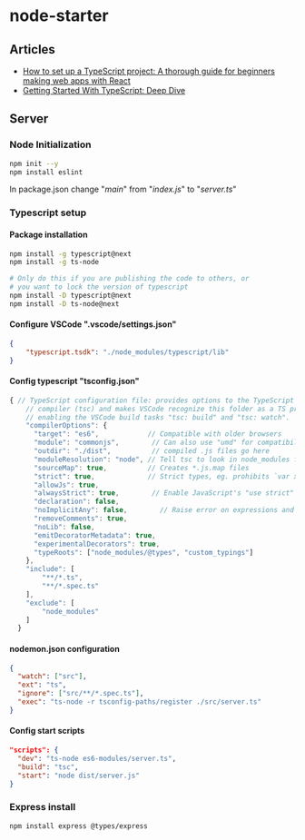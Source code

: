 # node-starter

## Articles

- [How to set up a TypeScript project: A thorough guide for beginners making web apps with React](https://medium.freecodecamp.org/how-to-set-up-a-typescript-project-67b427114884)
- [Getting Started With TypeScript: Deep Dive](https://basarat.gitbooks.io/typescript/content/docs/getting-started.html)

## Server

### Node Initialization

```bash
npm init --y
npm install eslint
```
In package.json change "*main*" from "*index.js*" to "*server.ts*"

### Typescript setup

#### Package installation

```bash
npm install -g typescript@next
npm install -g ts-node

# Only do this if you are publishing the code to others, or
# you want to lock the version of typescript
npm install -D typescript@next
npm install -D ts-node@next
```
#### Configure VSCode ".vscode/settings.json"

```json
{
    "typescript.tsdk": "./node_modules/typescript/lib"
}
```

#### Config typescript "tsconfig.json"

```js
{ // TypeScript configuration file: provides options to the TypeScript 
    // compiler (tsc) and makes VSCode recognize this folder as a TS project,
    // enabling the VSCode build tasks "tsc: build" and "tsc: watch".
    "compilerOptions": {
      "target": "es6",            // Compatible with older browsers
      "module": "commonjs",        // Can also use "umd" for compatibility with both Node.js and browser
      "outdir": "./dist",          // compiled .js files go here
      "moduleResolution": "node", // Tell tsc to look in node_modules for modules
      "sourceMap": true,          // Creates *.js.map files
      "strict": true,             // Strict types, eg. prohibits `var x=0; x=null`
      "allowJs": true,
      "alwaysStrict": true,        // Enable JavaScript's "use strict" mode
      "declaration": false,
      "noImplicitAny": false,        // Raise error on expressions and declarations with an implied 'any' type.
      "removeComments": true,
      "noLib": false,
      "emitDecoratorMetadata": true,
      "experimentalDecorators": true,
      "typeRoots": ["node_modules/@types", "custom_typings"]
    },
    "include": [
        "**/*.ts",
        "**/*.spec.ts"
    ],
    "exclude": [
        "node_modules"
    ]
  }

```

#### nodemon.json configuration
```json
{
  "watch": ["src"],
  "ext": "ts",
  "ignore": ["src/**/*.spec.ts"],
  "exec": "ts-node -r tsconfig-paths/register ./src/server.ts"
}
```

#### Config start scripts

```json
"scripts": {
  "dev": "ts-node es6-modules/server.ts",
  "build": "tsc",
  "start": "node dist/server.js"
}
```

### Express install

```bash
npm install express @types/express
```